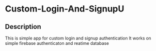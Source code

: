 # Custom-Login-And-SignupU
## Description
This is simple app for custom login and signup authentication 
It works on simple firebase authenticaton and reatime database 

